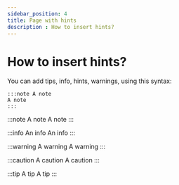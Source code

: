 ```yaml
---
sidebar_position: 4
title: Page with hints
description : How to insert hints?
---
```


# How to insert hints?

You can add tips, info, hints, warnings, using this syntax:  

```
:::note A note
A note
:::
```

:::note A note
A note
:::

:::info An info
An info
:::

:::warning A warning
A warning
:::

:::caution A caution
A caution
:::

:::tip A tip
A tip
:::

